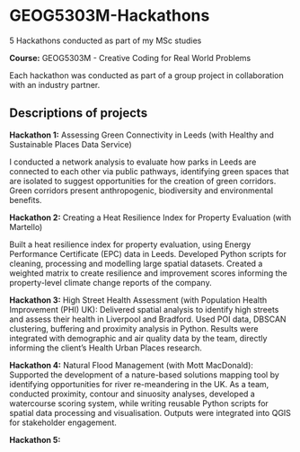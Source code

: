 # GEOG5303M-Hackathons
5 Hackathons conducted as part of my MSc studies

**Course:** GEOG5303M - Creative Coding for Real World Problems

Each hackathon was conducted as part of a group project in collaboration with an industry partner.

## Descriptions of projects

**Hackathon 1:** Assessing Green Connectivity in Leeds (with Healthy and Sustainable Places Data Service)

I conducted a network analysis to evaluate how parks in Leeds are connected to each other via public pathways, identifying green spaces that are isolated to suggest opportunities for the creation of green corridors. Green corridors present anthropogenic, biodiversity and environmental benefits.

**Hackathon 2:** Creating a Heat Resilience Index for Property Evaluation (with Martello)

Built a heat resilience index for property evaluation, using Energy Performance Certificate (EPC) data in Leeds. Developed Python scripts for cleaning, processing and modelling large spatial datasets. Created a weighted matrix to create resilience and improvement scores informing the property-level climate change reports of the company.


**Hackathon 3:**
High Street Health Assessment (with Population Health Improvement (PHI) UK): Delivered spatial analysis to identify high streets and assess their health in Liverpool and Bradford. Used POI data, DBSCAN clustering, buffering and proximity analysis in Python. Results were integrated with demographic and air quality data by the team, directly informing the client’s Health Urban Places research. 


**Hackathon 4:**
Natural Flood Management (with Mott MacDonald):  Supported the development of a nature-based solutions mapping tool by identifying opportunities for river re-meandering in the UK. As a team, conducted proximity, contour and sinuosity analyses, developed a watercourse scoring system, while writing reusable Python scripts for spatial data processing and visualisation. Outputs were integrated into QGIS for stakeholder engagement.

**Hackathon 5:**







